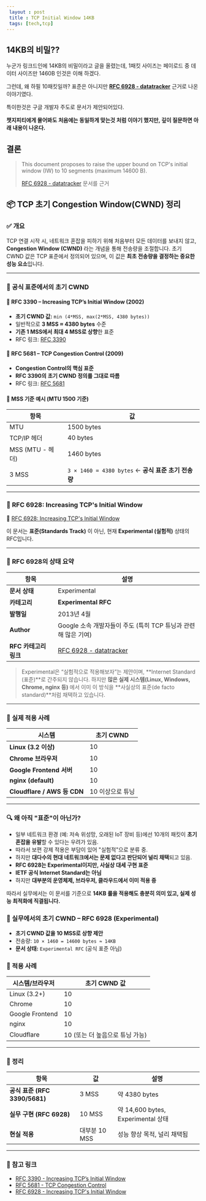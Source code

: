 ```yaml
---
 layout : post
 title : TCP Initial Window 14KB
 tags: [tech,tcp]
---
```


## 14KB의 비밀??

누군가 링크드인에 14KB의 비밀이라고 글을 올렸는데,
1패킷 사이즈는 페이로드 중 데이터 사이즈만 1460B 인것은 이해 하겠다.

그런데, 왜 하필 10패킷일까?
표준은 아니지만 **[RFC 6928 - datatracker](https://datatracker.ietf.org/doc/rfc6928/)** 근거로 나온 이야기였다.

특이한것은 구글 개발자 주도로 문서가 제안되어있다.

**챗지피티에게 물어봐도 처음에는 동일하게 맞는것 처럼 이야기 했지만, 깊이 질문하면 아래 내용이 나온다.**

## 결론

> This document proposes to raise the upper bound on TCP's initial window (IW) to 10 segments (maximum 14600 B).
>
> [RFC 6928 - datatracker](https://datatracker.ietf.org/doc/rfc6928/) 문서를 근거

## 📦 TCP 초기 Congestion Window(CWND) 정리

### ✅ 개요

TCP 연결 시작 시, 네트워크 혼잡을 피하기 위해 처음부터 모든 데이터를 보내지 않고,
**Congestion Window (CWND)** 라는 개념을 통해 전송량을 조절합니다.
초기 CWND 값은 TCP 표준에서 정의되어 있으며, 이 값은 **최초 전송량을 결정하는 중요한 성능 요소**입니다.

---

### 🧾 공식 표준에서의 초기 CWND

#### 📘 RFC 3390 – Increasing TCP’s Initial Window (2002)

- **초기 CWND 값:** `min (4*MSS, max(2*MSS, 4380 bytes))`
- 일반적으로 **3 MSS ≈ 4380 bytes** 수준
- **기존 1 MSS에서 최대 4 MSS로 상향**한 표준
- RFC 링크: [RFC 3390](https://datatracker.ietf.org/doc/html/rfc3390)

#### 📘 RFC 5681 – TCP Congestion Control (2009)

- **Congestion Control의 핵심 표준**
- **RFC 3390의 초기 CWND 정의를 그대로 따름**
- RFC 링크: [RFC 5681](https://datatracker.ietf.org/doc/html/rfc5681)

#### 🔢 MSS 기준 예시 (MTU 1500 기준)

| 항목 | 값 |
|------|-----|
| MTU | 1500 bytes |
| TCP/IP 헤더 | 40 bytes |
| MSS (MTU - 헤더) | 1460 bytes |
| 3 MSS | `3 × 1460 = 4380 bytes` ← **공식 표준 초기 전송량** |

---

### 📄 RFC 6928: Increasing TCP's Initial Window

🔗 [RFC 6928: Increasing TCP's Initial Window](https://datatracker.ietf.org/doc/html/rfc6928)

이 문서는 **표준(Standards Track)** 이 아닌, 현재 **Experimental (실험적)** 상태의 RFC입니다.

---

### 📌 RFC 6928의 상태 요약

| 항목 | 설명 |
|------|------|
| **문서 상태** | Experimental |
| **카테고리** | **Experimental RFC** |
| **발행일** | 2013년 4월 |
| **Author** | Google 소속 개발자들이 주도 (특히 TCP 튜닝과 관련해 많은 기여) |
| **RFC 카테고리 링크** | [RFC 6928 - datatracker](https://datatracker.ietf.org/doc/rfc6928/) |

> Experimental은 “실험적으로 적용해보자”는 제안이며, **Internet Standard (표준)**로 간주되지 않습니다. 하지만 **많은 실제 시스템(Linux, Windows, Chrome, nginx 등)** 에서 이미 이 방식을 **사실상의 표준(de facto standard)**처럼 채택하고 있습니다.

---

### 🚀 실제 적용 사례

| 시스템 | 초기 CWND |
|--------|-----------|
| **Linux (3.2 이상)** | 10 |
| **Chrome 브라우저** | 10 |
| **Google Frontend 서버** | 10 |
| **nginx (default)** | 10 |
| **Cloudflare / AWS 등 CDN** | 10 이상으로 튜닝 |

---

### 🔍 왜 아직 "표준"이 아닌가?

- 일부 네트워크 환경 (예: 저속 위성망, 오래된 IoT 장비 등)에선 10개의 패킷이 **초기 혼잡을 유발**할 수 있다는 우려가 있음.
- 따라서 보편 강제 적용은 부담이 있어 "실험적"으로 분류 중.
- 하지만 **대다수의 현대 네트워크에서는 문제 없다고 판단되어 널리 채택**되고 있음.
- **RFC 6928는 Experimental이지만, 사실상 대세 구현 표준**
- **IETF 공식 Internet Standard는 아님**
- 하지만 **대부분의 운영체제, 브라우저, 클라우드에서 이미 적용 중**

따라서 실무에서는 이 문서를 기준으로 **14KB 룰을 적용해도 충분히 의미 있고, 실제 성능 최적화에 직결됩니다.**

### 🧪 실무에서의 초기 CWND – RFC 6928 (Experimental)

- **초기 CWND 값을 10 MSS로 상향 제안**
- 전송량: `10 × 1460 = 14600 bytes ≈ 14KB`
- **문서 상태:** `Experimental RFC` (공식 표준 아님)

### 📌 적용 사례

| 시스템/브라우저 | 초기 CWND 값 |
|----------------|--------------|
| Linux (3.2+) | 10 |
| Chrome | 10 |
| Google Frontend | 10 |
| nginx | 10 |
| Cloudflare | 10 (또는 더 높음으로 튜닝 가능) |

---

### 🧠 정리

| 항목 | 값 | 설명 |
|------|-----|--------|
| **공식 표준 (RFC 3390/5681)** | 3 MSS | 약 4380 bytes |
| **실무 구현 (RFC 6928)** | 10 MSS | 약 14,600 bytes, Experimental 상태 |
| **현실 적용** | 대부분 10 MSS | 성능 향상 목적, 널리 채택됨 |

---

### 🔗 참고 링크

- [RFC 3390 - Increasing TCP’s Initial Window](https://datatracker.ietf.org/doc/html/rfc3390)
- [RFC 5681 - TCP Congestion Control](https://datatracker.ietf.org/doc/html/rfc5681)
- [RFC 6928 - Increasing TCP's Initial Window](https://datatracker.ietf.org/doc/html/rfc6928)
